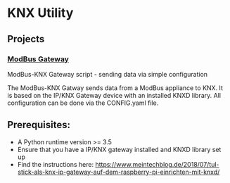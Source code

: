 # KNX Utility

## Projects
### [ModBus Gateway](https://github.com/MBizm/knx/tree/main/src/modbus)
ModBus-KNX Gateway script - sending data via simple configuration

The ModBus-KNX Gatway sends data from a ModBus appliance to KNX. It is based on the IP/KNX Gateway device with an installed KNXD library.
All configuration can be done via the CONFIG.yaml file.

## Prerequisites:
- A Python runtime version >= 3.5
- Ensure that you have a IP/KNX gateway installed and KNXD library set up
- Find the instructions here: https://www.meintechblog.de/2018/07/tul-stick-als-knx-ip-gateway-auf-dem-raspberry-pi-einrichten-mit-knxd/
